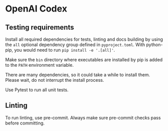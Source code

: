 # OpenAI Codex

## Testing requirements

Install all required dependencies for tests, linting and docs building by using
the `all` optional dependency group defined in `pyproject.toml`. With
python-pip, you would need to run `pip install -e '.[all]'`.

Make sure the `bin` directory where executables are installed by pip is added
to the `PATH` environment variable.

There are many dependencies, so it could take a while to install them. Please
wait, do not interrupt the install process.

Use Pytest to run all unit tests.

## Linting

To run linting, use pre-commit. Always make sure pre-commit checks pass before
committing.
